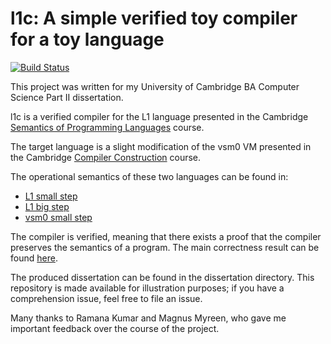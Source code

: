 l1c: A simple verified toy compiler for a toy language
==========================================================

[![Build Status](https://magnum.travis-ci.com/j-baker/partii.svg?token=KqfCygaVMsrvPPnULqeX&branch=develop)](https://magnum.travis-ci.com/j-baker/partii)

This project was written for my University of Cambridge BA
Computer Science Part II dissertation.

l1c is a verified compiler for the L1
language presented in the Cambridge [Semantics of Programming Languages](http://www.cl.cam.ac.uk/teaching/1415/Semantics/notes.pdf) course.

The target language is a slight modification of the vsm0 VM
presented in the Cambridge [Compiler Construction](http://www.cl.cam.ac.uk/teaching/1314/CompConstr/materials.html) course.

The operational semantics of these two languages can be found in:

- [L1 small step](compiler/semantics/l1/smallstep_l1Script.sml)
- [L1 big step](compiler/semantics/l1/bigstep_l1Script.sml)
- [vsm0 small step](compiler/semantics/vsm0/smallstep_vsm0Script.sml)

The compiler is verified, meaning that there exists a proof that the compiler preserves the semantics of a program. The main correctness result can be found [here](compiler/compiler/compilerScript.sml).

The produced dissertation can be found in the dissertation directory. This repository is made available for illustration purposes; if you have a comprehension issue, feel free to file an issue.

Many thanks to Ramana Kumar and Magnus Myreen, who gave me important feedback over the course of the project.
